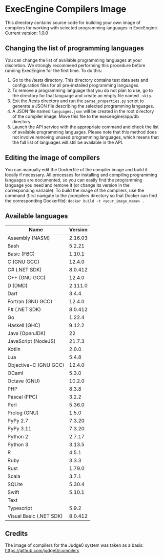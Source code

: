 # ExecEngine Compilers Image
This directory contains source code for building your own image of compilers for working with selected programming languages in ExecEngine. 
Current version: 1.0.0

## Changing the list of programming languages
You can change the list of available programming languages at your discretion. We strongly recommend performing this procedure before running ExecEngine for the first time. To do this:
1. Go to the /tests directory. This directory contains test data sets and configuration files for all pre-installed programming languages. 
2. To remove a programming language that you do not plan to use, go to the directory for that language and create an empty file named `.skip`.
3. Exit the /tests directory and run the `parse_properties.py` script to generate a JSON file describing the selected programming languages.
4. A JSON file named `languages.json` will be created in the root directory of the compiler image. Move this file to the execengine/app/db directory.
5. Launch the API service with the appropriate command and check the list of available programming languages.
Please note that this method does not involve removing unused programming languages, which means that the full list of languages will still be available in the API.

## Editing the image of compilers
You can manually edit the Dockerfile of the compiler image and build it locally if necessary. All processes for installing and compiling programming languages are documented, so you can easily find the programming language you need and remove it (or change its version in the corresponding variable).
To build the image of the compilers, use the command (first navigate to the /compilers directory so that Docker can find the corresponding Dockerfile):
`docker build -t <your_image_name> .`

## Available languages

| Name                             | Version   |
|----------------------------------|-----------|
| Assembly (NASM)                  | 2.16.03   |
| Bash                             | 5.2.21    |
| Basic (FBC)                      | 1.10.1    |
| C (GNU GCC)                      | 12.4.0    |
| C# (.NET SDK)                    | 8.0.412   |
| C++ (GNU GCC)                    | 12.4.0    |
| D (DMD)                          | 2.111.0   |
| Dart                             | 3.4.4     |
| Fortran (GNU GCC)                | 12.4.0    |
| F# (.NET SDK)                    | 8.0.412   |
| Go                               | 1.22.4    |
| Haskell (GHC)                    | 9.12.2    |
| Java (OpenJDK)                   | 22        |
| JavaScript (NodeJS)              | 21.7.3    |
| Kotlin                           | 2.0.0     |
| Lua                              | 5.4.8     |
| Objective-C (GNU GCC)            | 12.4.0    |
| OCaml                            | 5.3.0     |
| Octave (GNU)                     | 10.2.0    |
| PHP                              | 8.3.8     |
| Pascal (FPC)                     | 3.2.2     |
| Perl                             | 5.36.0    |
| Prolog (GNU)                     | 1.5.0     |
| PyPy 2.7                         | 7.3.20    |
| PyPy 3.11                        | 7.3.20    |
| Python 2                         | 2.7.17    |
| Python 3                         | 3.13.5    |
| R                                | 4.5.1     |
| Ruby                             | 3.3.3     |
| Rust                             | 1.79.0    |
| Scala                            | 3.7.1     |
| SQLite                           | 5.30.4    |
| Swift                            | 5.10.1    |
| Text                             |           |
| Typescript                       | 5.9.2     |
| Visual Basic (.NET SDK)          | 8.0.412   |

## Credits
The image of compilers for the Judge0 system was taken as a basis: https://github.com/judge0/compilers
